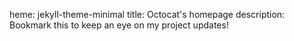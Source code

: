 heme: jekyll-theme-minimal
title: Octocat's homepage
description: Bookmark this to keep an eye on my project updates!
